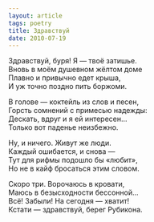 ```yaml
---
layout: article
tags: poetry
title: Здравствуй
date: 2010-07-19
---
```


Здравствуй, буря! Я — твоё затишье.<br>
Вновь в моём душевном жёлтом доме<br>
Плавно и привычно едет крыша,<br>
И уж точно поздно пить боржоми.<br>

В голове — коктейль из слов и песен,<br>
Горсть сомнений с примесью надежды:<br>
Дескать, вдруг и я ей интересен...<br>
Только вот паденье неизбежно.<br>

Ну, и ничего. Живут же люди.<br>
Каждый ошибается, и снова —<br>
Тут для рифмы подошло бы «любит»,<br>
Но не в кайф бросаться этим словом.<br>

Скоро три. Ворочаюсь в кровати,<br>
Маюсь в безысходности бессонной...<br>
Всё! Забыли! На сегодня — хватит!<br>
Кстати — здравствуй, берег Рубикона.
